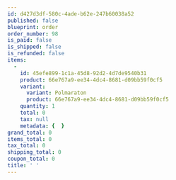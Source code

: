 ```yaml
---
id: d427d3df-580c-4ade-b62e-247b60038a52
published: false
blueprint: order
order_number: 98
is_paid: false
is_shipped: false
is_refunded: false
items:
  -
    id: 45efe899-1c1a-45d8-92d2-4d7de9540b31
    product: 66e767a9-ee34-4dc4-8681-d09bb59f0cf5
    variant:
      variant: Polmaraton
      product: 66e767a9-ee34-4dc4-8681-d09bb59f0cf5
    quantity: 1
    total: 0
    tax: null
    metadata: {  }
grand_total: 0
items_total: 0
tax_total: 0
shipping_total: 0
coupon_total: 0
title: ' '
---
```

